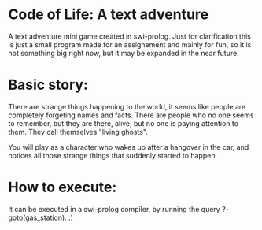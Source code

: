 # Code of Life: A text adventure
A text adventure mini game created in swi-prolog. Just for clarification this is just a small program made for an assignement and mainly for fun, so it is not something big right now, but it may be expanded in the near future.

# Basic story:
There are strange things happening to the world, it seems like people are completely forgeting names and facts. There are people who no one seems to remember, but they are there, alive, but no one is paying attention to them. They call themselves "living ghosts". 

You will play as a character who wakes up after a hangover in the car, and notices all those strange things that suddenly started to happen.

# How to execute:
It can be executed in a swi-prolog compiler, by running the query ?- goto(gas_station). :) 

